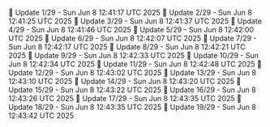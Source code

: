📌 Update 1/29 - Sun Jun  8 12:41:17 UTC 2025
📌 Update 2/29 - Sun Jun  8 12:41:25 UTC 2025
📌 Update 3/29 - Sun Jun  8 12:41:37 UTC 2025
📌 Update 4/29 - Sun Jun  8 12:41:46 UTC 2025
📌 Update 5/29 - Sun Jun  8 12:42:00 UTC 2025
📌 Update 6/29 - Sun Jun  8 12:42:07 UTC 2025
📌 Update 7/29 - Sun Jun  8 12:42:17 UTC 2025
📌 Update 8/29 - Sun Jun  8 12:42:21 UTC 2025
📌 Update 9/29 - Sun Jun  8 12:42:33 UTC 2025
📌 Update 10/29 - Sun Jun  8 12:42:34 UTC 2025
📌 Update 11/29 - Sun Jun  8 12:42:48 UTC 2025
📌 Update 12/29 - Sun Jun  8 12:43:02 UTC 2025
📌 Update 13/29 - Sun Jun  8 12:43:10 UTC 2025
📌 Update 14/29 - Sun Jun  8 12:43:20 UTC 2025
📌 Update 15/29 - Sun Jun  8 12:43:22 UTC 2025
📌 Update 16/29 - Sun Jun  8 12:43:26 UTC 2025
📌 Update 17/29 - Sun Jun  8 12:43:35 UTC 2025
📌 Update 18/29 - Sun Jun  8 12:43:35 UTC 2025
📌 Update 19/29 - Sun Jun  8 12:43:42 UTC 2025

